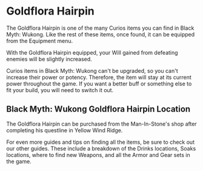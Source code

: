 # Goldflora Hairpin

The Goldflora Hairpin is one of the many Curios items you can find in Black Myth: Wukong. Like the rest of these items, once found, it can be equipped from the Equipment menu. 

With the Goldflora Hairpin equipped, your Will gained from defeating enemies will be slightly increased. 

Curios items in Black Myth: Wukong can't be upgraded, so you can't increase their power or potency. Therefore, the item will stay at its current power throughout the game. If you want a better buff or something else to fit your build, you will need to switch it out. 

## Black Myth: Wukong Goldflora Hairpin Location

The Goldflora Hairpin can be purchased from the Man-In-Stone's shop after completing his questline in Yellow Wind Ridge. 

For even more guides and tips on finding all the items, be sure to check out our other guides. These include a breakdown of the Drinks locations, Soaks locations, where to find new Weapons, and all the Armor and Gear sets in the game. 

